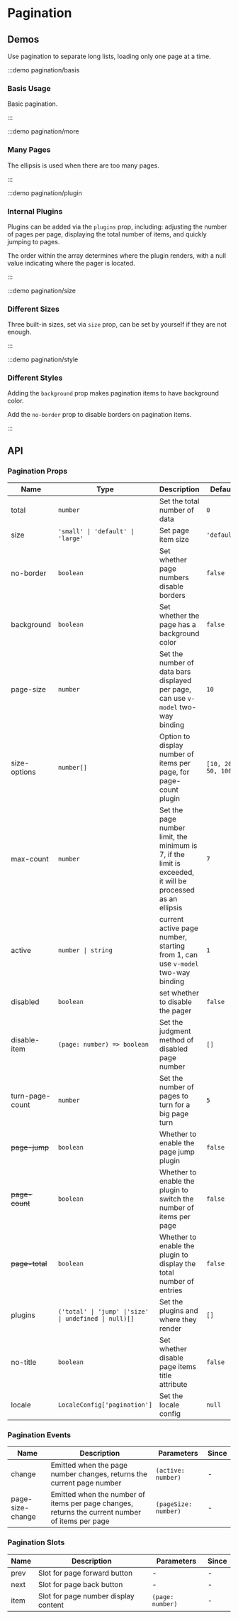 # Pagination

## Demos

Use pagination to separate long lists, loading only one page at a time.

:::demo pagination/basis

### Basis Usage

Basic pagination.

:::

:::demo pagination/more

### Many Pages

The ellipsis is used when there are too many pages.

:::

:::demo pagination/plugin

### Internal Plugins

Plugins can be added via the `plugins` prop, including: adjusting the number of pages per page, displaying the total number of items, and quickly jumping to pages.

The order within the array determines where the plugin renders, with a null value indicating where the pager is located.

:::

:::demo pagination/size

### Different Sizes

Three built-in sizes, set via `size` prop, can be set by yourself if they are not enough.

:::

:::demo pagination/style

### Different Styles

Adding the `background` prop makes pagination items to have background color.

Add the `no-border` prop to disable borders on pagination items.

:::

## API

### Pagination Props

| Name            | Type                                                  | Description                                                                                                | Default             | Since    |
| --------------- | ----------------------------------------------------- | ---------------------------------------------------------------------------------------------------------- | ------------------- | -------- |
| total           | `number`                                              | Set the total number of data                                                                               | `0`                 | -        |
| size            | `'small' \| 'default' \| 'large'`                     | Set page item size                                                                                         | `'default'`         | -        |
| no-border       | `boolean`                                             | Set whether page numbers disable borders                                                                   | `false`             | -        |
| background      | `boolean`                                             | Set whether the page has a background color                                                                | `false`             | -        |
| page-size       | `number`                                              | Set the number of data bars displayed per page, can use `v-model` two-way binding                          | `10`                | -        |
| size-options    | `number[]`                                            | Option to display number of items per page, for page-count plugin                                          | `[10, 20, 50, 100]` | -        |
| max-count       | `number`                                              | Set the page number limit, the minimum is 7, if the limit is exceeded, it will be processed as an ellipsis | `7`                 | -        |
| active          | `number \| string`                                    | current active page number, starting from 1, can use `v-model` two-way binding                             | `1`                 | -        |
| disabled        | `boolean`                                             | set whether to disable the pager                                                                           | `false`             | -        |
| disable-item    | `(page: number) => boolean`                           | Set the judgment method of disabled page number                                                            | `[]`                | -        |
| turn-page-count | `number`                                              | Set the number of pages to turn for a big page turn                                                        | `5`                 | -        |
| ~~page-jump~~   | `boolean`                                             | Whether to enable the page jump plugin                                                                     | `false`             | -        |
| ~~page-count~~  | `boolean`                                             | Whether to enable the plugin to switch the number of items per page                                        | `false`             | -        |
| ~~page-total~~  | `boolean`                                             | Whether to enable the plugin to display the total number of entries                                        | `false`             | -        |
| plugins         | `('total' \| 'jump' \|'size' \| undefined \| null)[]` | Set the plugins and where they render                                                                      | `[]`                | `2.0.8`  |
| no-title        | `boolean`                                             | Set whether disable page items title attribute                                                             | `false`             | `2.0.11` |
| locale          | `LocaleConfig['pagination']`                          | Set the locale config                                                                                      | `null`              | `2.1.0`  |

### Pagination Events

| Name             | Description                                                                                     | Parameters           | Since |
| ---------------- | ----------------------------------------------------------------------------------------------- | -------------------- | ----- |
| change           | Emitted when the page number changes, returns the current page number                           | `(active: number)`   | -     |
| page-size-change | Emitted when the number of items per page changes, returns the current number of items per page | `(pageSize: number)` | -     |

### Pagination Slots

| Name | Description                          | Parameters       | Since |
| ---- | ------------------------------------ | ---------------- | ----- |
| prev | Slot for page forward button         | -                | -     |
| next | Slot for page back button            | -                | -     |
| item | Slot for page number display content | `(page: number)` | -     |
